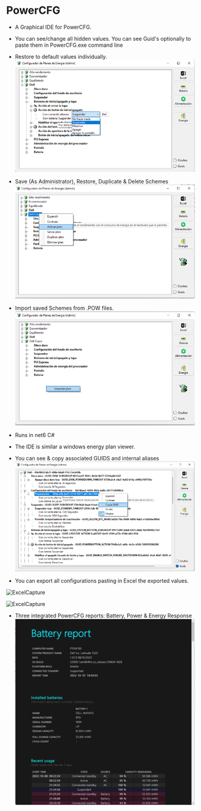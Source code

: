 # PowerCFG
* A Graphical IDE for PowerCFG.
 * You can see/change all hidden values. You can see Guid's optionally to paste them in PowerCFG.exe command line
 * Restore to default values individually.
![ScreenShot](ScreenShot.png)
 * Save (As Administrator), Restore, Duplicate & Delete Schemes
 ![ScreenShot3](ScreenShot3.png)
 * Import saved Schemes from .POW files.
 ![ScreenShot4](ScreenShot4.png)
 * Runs in net6 C#
 * The IDE is similar a windows energy plan viewer.
 * You can see & copy associated GUIDS and internal aliases 
![ScreenShot2](ScreenShot2.png)

 * You can export all configurations pasting in Excel the exported values.

 ![ExcelCapture](ExcelCapture.png)

 ![ExcelCapture](ExcelCapture.png)

 * Three integrated PowerCFG reports: Battery, Power & Energy Response
  ![ScreenShot5](ScreenShot5.png)
